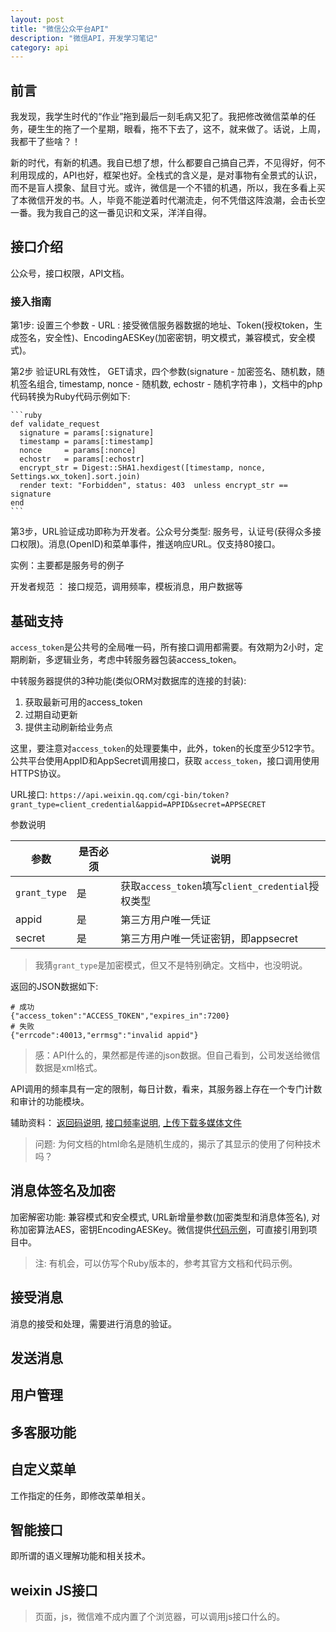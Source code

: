 ```yaml
---
layout: post
title: "微信公众平台API"
description: "微信API，开发学习笔记"
category: api
---
```


## 前言

我发现，我学生时代的“作业”拖到最后一刻毛病又犯了。我把修改微信菜单的任务，硬生生的拖了一个星期，眼看，拖不下去了，这不，就来做了。话说，上周，我都干了些啥？！

新的时代，有新的机遇。我自已想了想，什么都要自己搞自己弄，不见得好，何不利用现成的，API也好，框架也好。全栈式的含义是，是对事物有全景式的认识，而不是盲人摸象、鼠目寸光。或许，微信是一个不错的机遇，所以，我在多看上买了本微信开发的书。人，毕竟不能逆着时代潮流走，何不凭借这阵浪潮，会击长空一番。我为我自己的这一番见识和文采，洋洋自得。

## 接口介绍

公众号，接口权限，API文档。

### 接入指南

第1步: 设置三个参数 - URL : 接受微信服务器数据的地址、Token(授权token，生成签名，安全性)、EncodingAESKey(加密密钥，明文模式，兼容模式，安全模式)。

第2步 验证URL有效性， GET请求，四个参数(signature - 加密签名、随机数，随机签名组合, timestamp, nonce - 随机数, echostr - 随机字符串 )，文档中的php代码转换为Ruby代码示例如下: 
    
    ```ruby
    def validate_request
      signature = params[:signature]
      timestamp = params[:timestamp]
      nonce     = params[:nonce]
      echostr   = params[:echostr]
      encrypt_str = Digest::SHA1.hexdigest([timestamp, nonce, Settings.wx_token].sort.join)   
      render text: "Forbidden", status: 403  unless encrypt_str == signature
    end
    ```

第3步，URL验证成功即称为开发者。公众号分类型: 服务号，认证号(获得众多接口权限)。消息(OpenID)和菜单事件，推送响应URL。仅支持80接口。

实例：主要都是服务号的例子

开发者规范 ： 接口规范，调用频率，模板消息，用户数据等

## 基础支持

`access_token`是公共号的全局唯一码，所有接口调用都需要。有效期为2小时，定期刷新，多逻辑业务，考虑中转服务器包装access_token。

中转服务器提供的3种功能(类似ORM对数据库的连接的封装): 

1. 获取最新可用的access_token
2. 过期自动更新
3. 提供主动刷新给业务点

这里，要注意对`access_token`的处理要集中，此外，token的长度至少512字节。公共平台使用AppID和AppSecret调用接口，获取
`access_token`，接口调用使用HTTPS协议。

URL接口: `https://api.weixin.qq.com/cgi-bin/token?grant_type=client_credential&appid=APPID&secret=APPSECRET`

参数说明 

   参数      | 是否必须 |	说明
------------ | -------- | ---------------------------------------------------
`grant_type` | 是 	    | 获取`access_token`填写`client_credential`授权类型
appid 	     | 是 	    | 第三方用户唯一凭证
secret 	     | 是 	    | 第三方用户唯一凭证密钥，即appsecret

> 我猜`grant_type`是加密模式，但又不是特别确定。文档中，也没明说。

返回的JSON数据如下: 

```
# 成功
{"access_token":"ACCESS_TOKEN","expires_in":7200}
# 失败
{"errcode":40013,"errmsg":"invalid appid"}
```

> 感：API什么的，果然都是传递的json数据。但自己看到，公司发送给微信数据是xml格式。

API调用的频率具有一定的限制，每日计数，看来，其服务器上存在一个专门计数和审计的功能模块。

辅助资料： [返回码说明](http://mp.weixin.qq.com/wiki/17/fa4e1434e57290788bde25603fa2fcbd.html), [接口频率说明](http://mp.weixin.qq.com/wiki/0/2e2239fa5f49388d5b5136ecc8e0e440.html), [上传下载多媒体文件](http://mp.weixin.qq.com/wiki/10/78b15308b053286e2a66b33f0f0f5fb6.html)

> 问题: 为何文档的html命名是随机生成的，揭示了其显示的使用了何种技术吗？

## 消息体签名及加密

加密解密功能: 兼容模式和安全模式, URL新增量参数(加密类型和消息体签名), 对称加密算法AES，密钥EncodingAESKey。微信提供[代码示例](http://mp.weixin.qq.com/wiki/static/assets/a5a22f38cb60228cb32ab61d9e4c414b.zip)，可直接引用到项目中。

> 注: 有机会，可以仿写个Ruby版本的，参考其官方文档和代码示例。

## 接受消息

消息的接受和处理，需要进行消息的验证。

## 发送消息

## 用户管理

## 多客服功能

## 自定义菜单

工作指定的任务，即修改菜单相关。

## 智能接口

即所谓的语义理解功能和相关技术。

## weixin JS接口

> 页面，js，微信难不成内置了个浏览器，可以调用js接口什么的。
